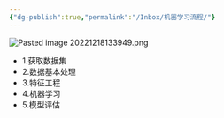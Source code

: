 ```yaml
---
{"dg-publish":true,"permalink":"/Inbox/机器学习流程/"}
---
```


![Pasted image 20221218133949.png](/img/user/Attachments/Pasted%20image%2020221218133949.png)
- 1.获取数据集
- 2.数据基本处理
- 3.特征工程
- 4.机器学习
- 5.模型评估